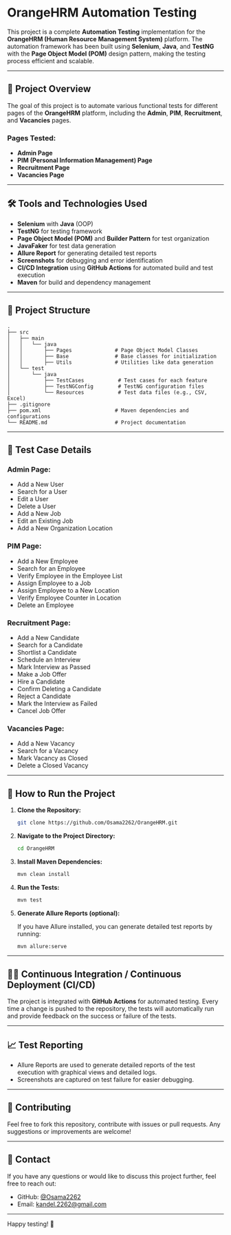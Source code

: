 
# OrangeHRM Automation Testing

This project is a complete **Automation Testing** implementation for the **OrangeHRM (Human Resource Management System)** platform. The automation framework has been built using **Selenium**, **Java**, and **TestNG** with the **Page Object Model (POM)** design pattern, making the testing process efficient and scalable.

---

## 🚀 Project Overview

The goal of this project is to automate various functional tests for different pages of the **OrangeHRM** platform, including the **Admin**, **PIM**, **Recruitment**, and **Vacancies** pages.

### Pages Tested:
- **Admin Page**
- **PIM (Personal Information Management) Page**
- **Recruitment Page**
- **Vacancies Page**

---

## 🛠 Tools and Technologies Used

- **Selenium** with **Java** (OOP)
- **TestNG** for testing framework
- **Page Object Model (POM)** and **Builder Pattern** for test organization
- **JavaFaker** for test data generation
- **Allure Report** for generating detailed test reports
- **Screenshots** for debugging and error identification
- **CI/CD Integration** using **GitHub Actions** for automated build and test execution
- **Maven** for build and dependency management

---

## 📂 Project Structure

```plaintext
.  
├── src
│   ├── main
│   │   └── java
│   │       ├── Pages              # Page Object Model Classes
│   │       ├── Base               # Base classes for initialization
│   │       ├── Utils              # Utilities like data generation
│   └── test
│       └── java
│           ├── TestCases           # Test cases for each feature
│           ├── TestNGConfig        # TestNG configuration files
│           └── Resources           # Test data files (e.g., CSV, Excel)
├── .gitignore
├── pom.xml                        # Maven dependencies and configurations
└── README.md                      # Project documentation
```

---

## 🔹 Test Case Details

### Admin Page:
- Add a New User  
- Search for a User  
- Edit a User  
- Delete a User  
- Add a New Job  
- Edit an Existing Job  
- Add a New Organization Location  

### PIM Page:
- Add a New Employee  
- Search for an Employee  
- Verify Employee in the Employee List  
- Assign Employee to a Job  
- Assign Employee to a New Location  
- Verify Employee Counter in Location  
- Delete an Employee  

### Recruitment Page:
- Add a New Candidate  
- Search for a Candidate  
- Shortlist a Candidate  
- Schedule an Interview  
- Mark Interview as Passed  
- Make a Job Offer  
- Hire a Candidate  
- Confirm Deleting a Candidate  
- Reject a Candidate  
- Mark the Interview as Failed  
- Cancel Job Offer  

### Vacancies Page:
- Add a New Vacancy  
- Search for a Vacancy  
- Mark Vacancy as Closed  
- Delete a Closed Vacancy  

---

## 🚀 How to Run the Project

1. **Clone the Repository:**

   ```bash
   git clone https://github.com/Osama2262/OrangeHRM.git
   ```

2. **Navigate to the Project Directory:**

   ```bash
   cd OrangeHRM
   ```

3. **Install Maven Dependencies:**

   ```bash
   mvn clean install
   ```

4. **Run the Tests:**

   ```bash
   mvn test
   ```

5. **Generate Allure Reports (optional):**

   If you have Allure installed, you can generate detailed test reports by running:

   ```bash
   mvn allure:serve
   ```

---

## 🧑‍💻 Continuous Integration / Continuous Deployment (CI/CD)

The project is integrated with **GitHub Actions** for automated testing. Every time a change is pushed to the repository, the tests will automatically run and provide feedback on the success or failure of the tests.

---

## 📈 Test Reporting

- Allure Reports are used to generate detailed reports of the test execution with graphical views and detailed logs.
- Screenshots are captured on test failure for easier debugging.

---

## 📑 Contributing

Feel free to fork this repository, contribute with issues or pull requests. Any suggestions or improvements are welcome!

---

## 📧 Contact

If you have any questions or would like to discuss this project further, feel free to reach out:

- GitHub: [@Osama2262](https://github.com/Osama2262)
- Email: [kandel.2262@gmail.com](kandel.2262@gmail.com)

---

Happy testing! 🚀
